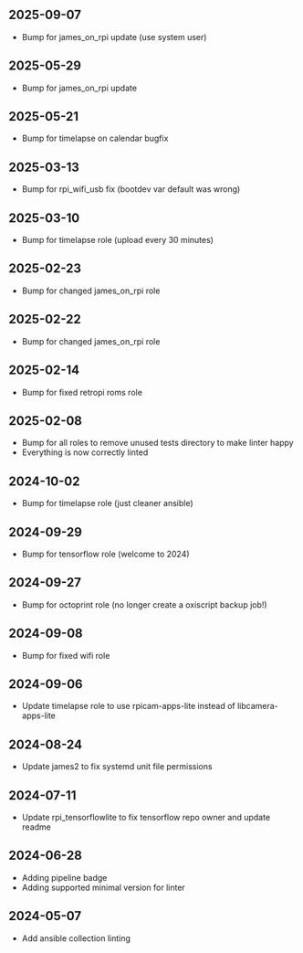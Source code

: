 ## 2025-09-07
* Bump for james_on_rpi update (use system user)

## 2025-05-29
* Bump for james_on_rpi update

## 2025-05-21
* Bump for timelapse on calendar bugfix

## 2025-03-13
* Bump for rpi_wifi_usb fix (bootdev var default was wrong)

## 2025-03-10
* Bump for timelapse role (upload every 30 minutes)

## 2025-02-23
* Bump for changed james_on_rpi role

## 2025-02-22
* Bump for changed james_on_rpi role

## 2025-02-14
* Bump for fixed retropi roms role

## 2025-02-08
* Bump for all roles to remove unused tests directory to make linter happy
* Everything is now correctly linted

## 2024-10-02
* Bump for timelapse role (just cleaner ansible)

## 2024-09-29
* Bump for tensorflow role (welcome to 2024)

## 2024-09-27
* Bump for octoprint role (no longer create a oxiscript backup job!)

## 2024-09-08
* Bump for fixed wifi role

## 2024-09-06
* Update timelapse role to use rpicam-apps-lite instead of libcamera-apps-lite

## 2024-08-24
* Update james2 to fix systemd unit file permissions

## 2024-07-11
* Update rpi_tensorflowlite to fix tensorflow repo owner and update readme

## 2024-06-28
* Adding pipeline badge
* Adding supported minimal version for linter

## 2024-05-07
  * Add ansible collection linting
